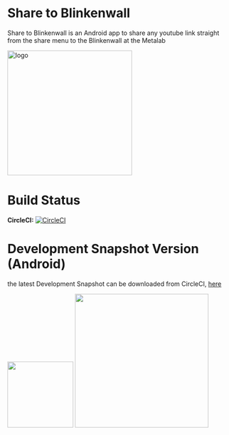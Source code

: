 
# Share to Blinkenwall

Share to Blinkenwall is an Android app to share any youtube link straight from the share menu to the Blinkenwall
at the Metalab

<img src="https://raw.githubusercontent.com/zoff99/share2blinkenwall/zoff99/dev001/600px-RGB.svg444.png"
      alt="logo"
      height="280" />

Build Status
=
**CircleCI:** [![CircleCI](https://circleci.com/gh/zoff99/share2blinkenwall/tree/zoff99%2Fdev001.png?style=badge)](https://circleci.com/gh/zoff99/share2blinkenwall/tree/zoff99%2Fdev001)

Development Snapshot Version (Android)
=
the latest Development Snapshot can be downloaded from CircleCI, [here](https://circleci.com/api/v1/project/zoff99/share2blinkenwall/latest/artifacts/0/$CIRCLE_ARTIFACTS/ToxAndroidRefImpl.apk?filter=successful&branch=zoff99%2Fdev001)


<img src="https://circleci.com/api/v1/project/zoff99/share2blinkenwall/latest/artifacts/0/$CIRCLE_ARTIFACTS/capture_app_running_2.png?filter=successful&branch=zoff99%2Fdev001" width="148">


<img src="https://raw.githubusercontent.com/zoff99/share2blinkenwall/zoff99/dev001/qr_dev001_share2blinkenwall.png" width="300">
